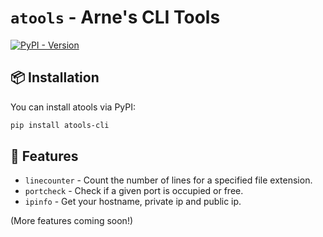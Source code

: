 # `atools` - Arne's CLI Tools
<a href="https://pypi.org/project/atools-cli/" target="_blank">
  <img alt="PyPI - Version" src="https://img.shields.io/pypi/v/atools-cli">
</a>

## 📦 Installation

You can install atools via PyPI:
```sh
pip install atools-cli
```

## 🚀 Features

- `linecounter` - Count the number of lines for a specified file extension.
- `portcheck` - Check if a given port is occupied or free.
- `ipinfo` - Get your hostname, private ip and public ip.

(More features coming soon!)
